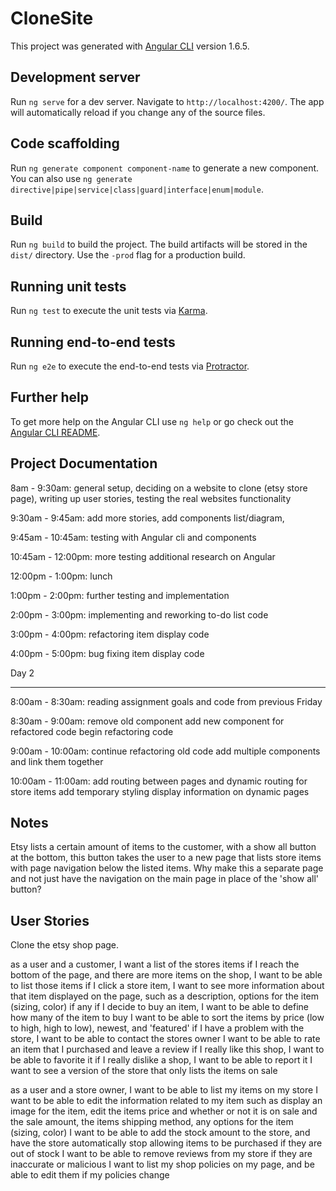 # CloneSite

This project was generated with [Angular CLI](https://github.com/angular/angular-cli) version 1.6.5.

## Development server

Run `ng serve` for a dev server. Navigate to `http://localhost:4200/`. The app will automatically reload if you change any of the source files.

## Code scaffolding

Run `ng generate component component-name` to generate a new component. You can also use `ng generate directive|pipe|service|class|guard|interface|enum|module`.

## Build

Run `ng build` to build the project. The build artifacts will be stored in the `dist/` directory. Use the `-prod` flag for a production build.

## Running unit tests

Run `ng test` to execute the unit tests via [Karma](https://karma-runner.github.io).

## Running end-to-end tests

Run `ng e2e` to execute the end-to-end tests via [Protractor](http://www.protractortest.org/).

## Further help

To get more help on the Angular CLI use `ng help` or go check out the [Angular CLI README](https://github.com/angular/angular-cli/blob/master/README.md).


## Project Documentation

8am - 9:30am:
general setup,
deciding on a website to clone (etsy store page),
writing up user stories,
testing the real websites functionality

9:30am - 9:45am:
add more stories,
add components list/diagram,

9:45am - 10:45am:
testing with Angular cli and components

10:45am - 12:00pm:
more testing
additional research on Angular

12:00pm - 1:00pm:
lunch

1:00pm - 2:00pm:
further testing and implementation

2:00pm - 3:00pm:
implementing and reworking to-do list code

3:00pm - 4:00pm:
refactoring item display code

4:00pm - 5:00pm:
bug fixing item display code

Day 2
<hr>

8:00am - 8:30am:
reading assignment goals and code from previous Friday

8:30am - 9:00am:
remove old component
add new component for refactored code
begin refactoring code

9:00am - 10:00am:
continue refactoring old code
add multiple components and link them together

10:00am - 11:00am:
add routing between pages and dynamic routing for store items
add temporary styling
display information on dynamic pages

## Notes

Etsy lists a certain amount of items to the customer, with a show all button at the bottom, this button takes the user to a new page that lists store items with page navigation below the listed items. Why make this a separate page and not just have the navigation on the main page in place of the 'show all' button?


## User Stories


Clone the etsy shop page.

as a user and a customer, I want a list of the stores items
if I reach the bottom of the page, and there are more items on the shop, I want to be able to list those items
if I click a store item, I want to see more information about that item displayed on the page, such as a description, options for the item (sizing, color) if any
if I decide to buy an item, I want to be able to define how many of the item to buy
I want to be able to sort the items by price (low to high, high to low), newest, and 'featured'
if I have a problem with the store, I want to be able to contact the stores owner
I want to be able to rate an item that I purchased and leave a review
if I really like this shop, I want to be able to favorite it
if I really dislike a shop, I want to be able to report it
I want to see a version of the store that only lists the items on sale


as a user and a store owner, I want to be able to list my items on my store
I want to be able to edit the information related to my item such as display an image for the item, edit the items price and whether or not it is on sale and the sale amount, the items shipping method, any options for the item (sizing, color)
I want to be able to add the stock amount to the store, and have the store automatically stop allowing items to be purchased if they are out of stock
I want to be able to remove reviews from my store if they are inaccurate or malicious
I want to list my shop policies on my page, and be able to edit them if my policies change

<!-- ## Components

*This is a diagram of how I think the nesting of my planned components will/should look*

Root {
  list-Store-Items{
    show-Sale-Items{}
    filter-Store-Items{}
  }
  edit-Store-Items{
    add-Store-Item{}
    remove-Store-Item{}
  }
  show-Item-Info{}
  add-Review{}
  remove-Review{}
  favorite-Store{}
  report-Store{}
  list-Policies{}
  edit-Policies{}
  contact-Store-Owner{}
} -->
